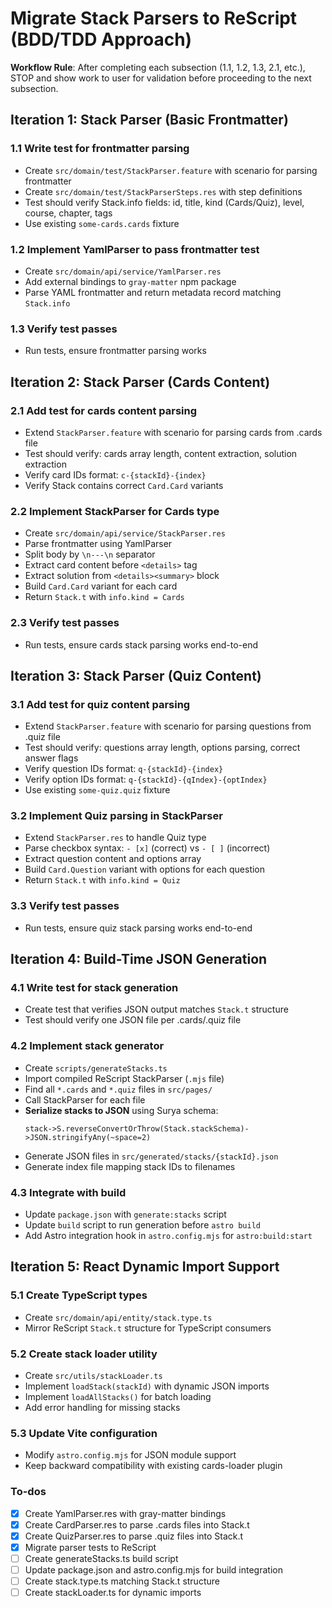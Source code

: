 <!-- 0525b403-4616-41d7-9170-730451b1732d fb0482fd-a33d-40db-a622-8fbfb181d697 -->
# Migrate Stack Parsers to ReScript (BDD/TDD Approach)

**Workflow Rule**: After completing each subsection (1.1, 1.2, 1.3, 2.1, etc.), STOP and show work to user for validation before proceeding to the next subsection.

## Iteration 1: Stack Parser (Basic Frontmatter)

### 1.1 Write test for frontmatter parsing

- Create `src/domain/test/StackParser.feature` with scenario for parsing frontmatter
- Create `src/domain/test/StackParserSteps.res` with step definitions
- Test should verify Stack.info fields: id, title, kind (Cards/Quiz), level, course, chapter, tags
- Use existing `some-cards.cards` fixture

### 1.2 Implement YamlParser to pass frontmatter test

- Create `src/domain/api/service/YamlParser.res`
- Add external bindings to `gray-matter` npm package
- Parse YAML frontmatter and return metadata record matching `Stack.info`

### 1.3 Verify test passes

- Run tests, ensure frontmatter parsing works

## Iteration 2: Stack Parser (Cards Content)

### 2.1 Add test for cards content parsing

- Extend `StackParser.feature` with scenario for parsing cards from .cards file
- Test should verify: cards array length, content extraction, solution extraction
- Verify card IDs format: `c-{stackId}-{index}`
- Verify Stack contains correct `Card.Card` variants

### 2.2 Implement StackParser for Cards type

- Create `src/domain/api/service/StackParser.res`
- Parse frontmatter using YamlParser
- Split body by `\n---\n` separator
- Extract card content before `<details>` tag
- Extract solution from `<details><summary>` block
- Build `Card.Card` variant for each card
- Return `Stack.t` with `info.kind = Cards`

### 2.3 Verify test passes

- Run tests, ensure cards stack parsing works end-to-end

## Iteration 3: Stack Parser (Quiz Content)

### 3.1 Add test for quiz content parsing

- Extend `StackParser.feature` with scenario for parsing questions from .quiz file
- Test should verify: questions array length, options parsing, correct answer flags
- Verify question IDs format: `q-{stackId}-{index}`
- Verify option IDs format: `q-{stackId}-{qIndex}-{optIndex}`
- Use existing `some-quiz.quiz` fixture

### 3.2 Implement Quiz parsing in StackParser

- Extend `StackParser.res` to handle Quiz type
- Parse checkbox syntax: `- [x]` (correct) vs `- [ ]` (incorrect)
- Extract question content and options array
- Build `Card.Question` variant with options for each question
- Return `Stack.t` with `info.kind = Quiz`

### 3.3 Verify test passes

- Run tests, ensure quiz stack parsing works end-to-end

## Iteration 4: Build-Time JSON Generation

### 4.1 Write test for stack generation

- Create test that verifies JSON output matches `Stack.t` structure
- Test should verify one JSON file per .cards/.quiz file

### 4.2 Implement stack generator

- Create `scripts/generateStacks.ts`
- Import compiled ReScript StackParser (`.mjs` file)
- Find all `*.cards` and `*.quiz` files in `src/pages/`
- Call StackParser for each file
- **Serialize stacks to JSON** using Surya schema:
  ```rescript
  stack->S.reverseConvertOrThrow(Stack.stackSchema)->JSON.stringifyAny(~space=2)
  ```
- Generate JSON files in `src/generated/stacks/{stackId}.json`
- Generate index file mapping stack IDs to filenames

### 4.3 Integrate with build

- Update `package.json` with `generate:stacks` script
- Update `build` script to run generation before `astro build`
- Add Astro integration hook in `astro.config.mjs` for `astro:build:start`

## Iteration 5: React Dynamic Import Support

### 5.1 Create TypeScript types

- Create `src/domain/api/entity/stack.type.ts`
- Mirror ReScript `Stack.t` structure for TypeScript consumers

### 5.2 Create stack loader utility

- Create `src/utils/stackLoader.ts`
- Implement `loadStack(stackId)` with dynamic JSON imports
- Implement `loadAllStacks()` for batch loading
- Add error handling for missing stacks

### 5.3 Update Vite configuration

- Modify `astro.config.mjs` for JSON module support
- Keep backward compatibility with existing cards-loader plugin

### To-dos

- [x] Create YamlParser.res with gray-matter bindings
- [x] Create CardParser.res to parse .cards files into Stack.t
- [x] Create QuizParser.res to parse .quiz files into Stack.t
- [x] Migrate parser tests to ReScript
- [ ] Create generateStacks.ts build script
- [ ] Update package.json and astro.config.mjs for build integration
- [ ] Create stack.type.ts matching Stack.t structure
- [ ] Create stackLoader.ts for dynamic imports
